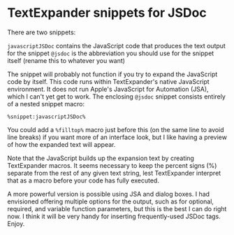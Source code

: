 # TextExpander snippets for JSDoc

There are two snippets:

`javascriptJSDoc` contains the JavaScript code that produces the text output for the snippet
`@jsdoc` is the abbreviation you should use for the snippet itself (rename this to whatever you want)

The snippet will probably not function if you try to expand the JavaScript code by itself. This code runs within TextExpander's native JavaScript environment. It does not run Apple's JavaScript for Automation (JSA), which I can't yet get to work. The enclosing `@jsdoc` snippet consists entirely of a nested snippet macro:

```
%snippet:javascriptJSDoc%
```

You could add a `%filltop%` macro just before this (on the same line to avoid line breaks) if you want more of an interface look, but I like having a preview of how the expanded text will appear.

Note that the JavaScript builds up the expansion text by creating TextExpander macros. It seems necessary to keep the percent signs (%) separate from the rest of any given text string, lest TextExpander interpret that as a macro before your code has fully executed.

A more powerful version is possible using JSA and dialog boxes. I had envisioned offering multiple options for the output, such as for optional, required, and variable function parameters, but this is the best I can do right now. I think it will be very handy for inserting frequently-used JSDoc tags. Enjoy.